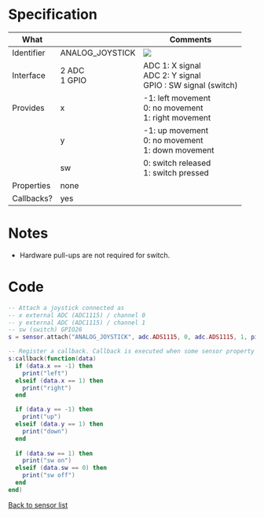 # Specification

| What         |                 | Comments                   |
|--------------|-----------------|----------------------------|
| Identifier   | ANALOG_JOYSTICK | ![](http://git.whitecatboard.org/joystick.png)|
| Interface    | 2 ADC<br/>1 GPIO           | ADC 1: X signal<br/>ADC 2: Y signal<br/>GPIO : SW signal (switch) |
| Provides     | x               | -1: left movement<br/>0: no movement<br/>1: right movement         |
|              | y               | -1: up movement<br/>0: no movement<br/>1: down movement         |
|              | sw              | 0: switch released<br/>1: switch pressed        |
| Properties   | none            |                            |
| Callbacks?   | yes             |    |

# Notes

* Hardware pull-ups are not required for switch.

# Code

```lua
-- Attach a joystick connected as
-- x external ADC (ADC1115) / channel 0
-- y external ADC (ADC1115) / channel 1
-- sw (switch) GPIO26
s = sensor.attach("ANALOG_JOYSTICK", adc.ADS1115, 0, adc.ADS1115, 1, pio.GPIO26)

-- Register a callback. Callback is executed when some sensor property changes.
s:callback(function(data)
  if (data.x == -1) then
    print("left")
  elseif (data.x == 1) then
    print("right")
  end

  if (data.y == -1) then
    print("up")
  elseif (data.y == 1) then
    print("down")
  end
  
  if (data.sw == 1) then
    print("sw on")
  elseif (data.sw == 0) then
    print("sw off")
  end
end)
```

[Back to sensor list](https://github.com/whitecatboard/Lua-RTOS-ESP32/wiki/Sensor-module#supported-sensors)